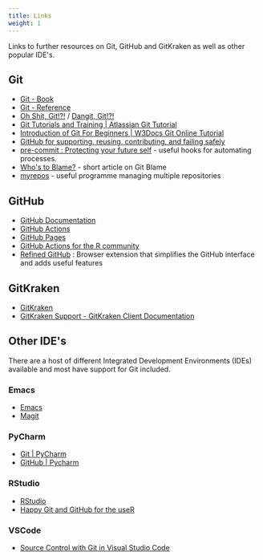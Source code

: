 ```yaml
---
title: Links
weight: 1
---
```


Links to further resources on Git, GitHub and GitKraken as well as other popular IDE's.

## Git

* [Git - Book](https://git-scm.com/book/en/v2)
* [Git - Reference](https://git-scm.com/docs)
* [Oh Shit, Git!?!](https://ohshitgit.com/) / [Dangit, Git!?!](https://dangitgit.com/en)
* [Git Tutorials and Training | Atlassian Git Tutorial](https://www.atlassian.com/git/tutorials)
* [Introduction of Git For Beginners | W3Docs Git Online Tutorial](https://www.w3docs.com/learn-git/introduction4.html)
* [GitHub for supporting, reusing, contributing, and failing
  safely](https://www.openscapes.org/blog/2022/05/27/github-illustrated-series/)
* [pre-commit : Protecting your future self](https://rse.shef.ac.uk/blog/pre-commit/) - useful hooks for automating processes.
* [Who's to Blame?](https://rse.shef.ac.uk/blog/git-blame/) - short article on Git Blame
* [myrepos](https://myrepos.branchable.com/) - useful programme managing multiple repositories

## GitHub

* [GitHub Documentation](https://docs.github.com/en)
* [GitHub Actions](https://docs.github.com/en/actions)
* [GitHub Pages](https://pages.github.com/)
* [GitHub Actions for the R community](https://github.com/r-lib/actions)
* [Refined GitHub](https://github.com/refined-github/refined-github) : Browser extension that simplifies the GitHub
  interface and adds useful features

## GitKraken

* [GitKraken](https://gitkraken.com)
* [GitKraken Support - GitKraken Client Documentation](https://support.gitkraken.com/)


## Other IDE's

There are a host of different Integrated Development Environments (IDEs) available and most have support for Git included.

### Emacs

* [Emacs](https://www.gnu.org/software/emacs/)
* [Magit](https://magit.vc)

### PyCharm

* [Git | PyCharm](https://www.jetbrains.com/help/pycharm/using-git-integration.html)
* [GitHub | Pycharm](https://www.jetbrains.com/help/pycharm/github.html)

### RStudio

* [RStudio](https://www.rstudio.com/products/rstudio/download/)
* [Happy Git and GitHub for the useR](https://happygitwithr.com/index.html)

### VSCode

* [Source Control with Git in Visual Studio Code](https://code.visualstudio.com/docs/sourcecontrol/overview)
